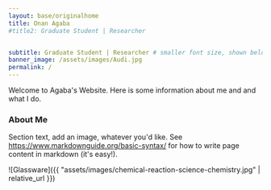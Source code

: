 ```yaml
---
layout: base/originalhome
title: Onan Agaba
#title2: Graduate Student | Researcher 


subtitle: Graduate Student | Researcher # smaller font size, shown below title+title2
banner_image: /assets/images/Audi.jpg
permalink: /
---
```



<style>mark{ color:rgb(200,0,0); background-color:white; }</style>



Welcome to Agaba's Website.
Here is some information about me and and what I do.



### About Me


Section text, add an image, whatever you'd like.
See <https://www.markdownguide.org/basic-syntax/>
for how to write page content in markdown (it's easy!).


![Glassware]({{ "assets/images/chemical-reaction-science-chemistry.jpg" | relative_url }})

